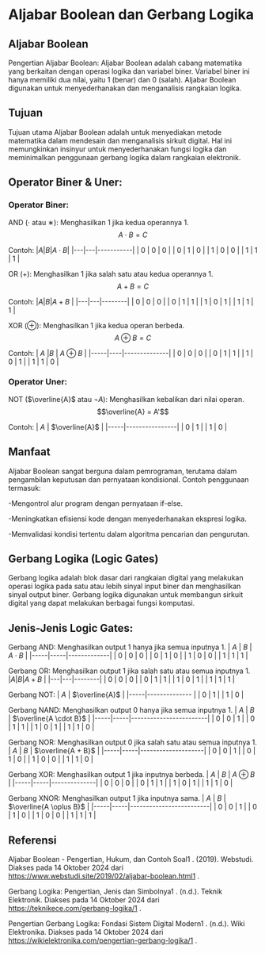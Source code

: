 # Aljabar Boolean dan Gerbang Logika
## Aljabar Boolean
Pengertian Aljabar Boolean: Aljabar Boolean adalah cabang matematika yang berkaitan dengan operasi logika dan variabel biner. Variabel biner ini hanya memiliki dua nilai, yaitu 1 (benar) dan 0 (salah). Aljabar Boolean digunakan untuk menyederhanakan dan menganalisis rangkaian logika.

## Tujuan
Tujuan utama Aljabar Boolean adalah untuk menyediakan metode matematika dalam mendesain dan menganalisis sirkuit digital. Hal ini memungkinkan insinyur untuk menyederhanakan fungsi logika dan meminimalkan penggunaan gerbang logika dalam rangkaian elektronik.

## Operator Biner & Uner:

### Operator Biner:

AND ($\cdot$ atau ∗): Menghasilkan 1 jika kedua operannya 1. $$A \cdot B = C$$

Contoh:
|$A$|$B$|$A \cdot B$|
|---|---|-----------|
| 0 | 0 |    0      |
| 0 | 1 |    0      |
| 1 | 0 |    0      |
| 1 | 1 |    1      |



OR (+): Menghasilkan 1 jika salah satu atau kedua operannya 1. $$A + B = C$$

Contoh:
|$A$|$B$|$A + B$ |
|---|---|--------|
| 0 | 0 |   0    |
| 0 | 1 |   1    |
| 1 | 0 |   1    |
| 1 | 1 |   1    |


XOR ($\oplus$): Menghasilkan 1 jika kedua operan berbeda. $$A \oplus B = C$$

Contoh:
| $A$ |$B$ | $A \oplus B$ |
|-----|----|--------------|
| 0   | 0  |   0          |
| 0   | 1  |   1          |
| 1   | 0  |   1          |
| 1   | 1  |   0          |


### Operator Uner:

NOT ($\overline{A}$ atau $\neg A$): Menghasilkan kebalikan dari nilai operan. $$\overline{A} = A'$$

Contoh: 
| $A$ | $\overline{A}$ |
|-----|----------------|
| 0   |      1         |
| 1   |      0         |



## Manfaat
Aljabar Boolean sangat berguna dalam pemrograman, terutama dalam pengambilan keputusan dan pernyataan kondisional. Contoh penggunaan termasuk:

-Mengontrol alur program dengan pernyataan if-else.

-Meningkatkan efisiensi kode dengan menyederhanakan ekspresi logika.

-Memvalidasi kondisi tertentu dalam algoritma pencarian dan pengurutan.

## Gerbang Logika (Logic Gates)
Gerbang logika adalah blok dasar dari rangkaian digital yang melakukan operasi logika pada satu atau lebih sinyal input biner dan menghasilkan sinyal output biner. Gerbang logika digunakan untuk membangun sirkuit digital yang dapat melakukan berbagai fungsi komputasi.

## Jenis-Jenis Logic Gates:

Gerbang AND: Menghasilkan output 1 hanya jika semua inputnya 1.
| $A$ | $B$ | $A \cdot B$ |
|-----|-----|-------------|
| 0   | 0   |    0        |
| 0   | 1   |    0        |
| 1   | 0   |    0        |
| 1   | 1   |    1        |


Gerbang OR: Menghasilkan output 1 jika salah satu atau semua inputnya 1.
|$A$|$B$|$A + B$ |
|---|---|--------|
| 0 | 0 |   0    |
| 0 | 1 |   1    |
| 1 | 0 |   1    |
| 1 | 1 |   1    |


Gerbang NOT:
| $A$ | $\overline{A}$ |
|-----|--------------  |
| 0   |      1         |
| 1   |      0         |



Gerbang NAND: Menghasilkan output 0 hanya jika semua inputnya 1.
| $A$ | $B$ | $\overline{A \cdot B}$ |
|-----|-----|------------------------|
| 0   | 0   |          1             |
| 0   | 1   |          1             |
| 1   | 0   |          1             |
| 1   | 1   |          0             |



Gerbang NOR: Menghasilkan output 0 jika salah satu atau semua inputnya 1.
| $A$ | $B$ | $\overline{A + B}$ |
|-----|-----|--------------------|
| 0   | 0   |        1           |
| 0   | 1   |        0           |
| 1   | 0   |        0           |
| 1   | 1   |        0           |



Gerbang XOR: Menghasilkan output 1 jika inputnya berbeda. 
| $A$ | $B$ | $A \oplus B$ |
|-----|-----|--------------|
| 0   | 0   |     0        |
| 0   | 1   |     1        |
| 1   | 0   |     1        |
| 1   | 1   |     0        |


Gerbang XNOR: Menghasilkan output 1 jika inputnya sama. 
| $A$ | $B$ | $\overline{A \oplus B}$ |
|-----|-----|-------------------------|
| 0   | 0   |          1              |
| 0   | 1   |          0              |
| 1   | 0   |          0              |
| 1   | 1   |          1              |


## Referensi
Aljabar Boolean - Pengertian, Hukum, dan Contoh Soal1
. (2019). Webstudi. Diakses pada 14 Oktober 2024 dari https://www.webstudi.site/2019/02/aljabar-boolean.html1
.

Gerbang Logika: Pengertian, Jenis dan Simbolnya1
. (n.d.). Teknik Elektronik. Diakses pada 14 Oktober 2024 dari https://teknikece.com/gerbang-logika/1
.

Pengertian Gerbang Logika: Fondasi Sistem Digital Modern1
. (n.d.). Wiki Elektronika. Diakses pada 14 Oktober 2024 dari https://wikielektronika.com/pengertian-gerbang-logika/1
.